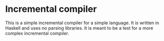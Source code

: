 # Incremental compiler

This is a simple incremental compiler for a simple language.
It is written in Haskell and uses no parsing libraries.
It is meant to be a test for a more complex incremental compiler.